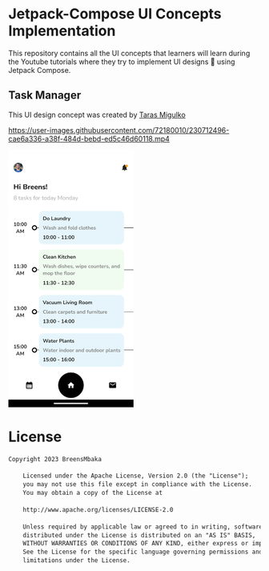 # Jetpack-Compose UI Concepts Implementation
This repository contains all the UI concepts that learners will learn during the Youtube tutorials where they try to implement UI designs 🎨 using Jetpack Compose.

## Task Manager 
This UI design concept was created by [Taras Migulko](https://dribbble.com/shots/18207094-Task-manager-app)

https://user-images.githubusercontent.com/72180010/230712496-cae6a336-a38f-484d-bebd-ed5c46d60118.mp4

<img src="images/taskmanager.png" width="250"/>

# License
```xml
Copyright 2023 BreensMbaka

    Licensed under the Apache License, Version 2.0 (the "License");
    you may not use this file except in compliance with the License.
    You may obtain a copy of the License at

    http://www.apache.org/licenses/LICENSE-2.0

    Unless required by applicable law or agreed to in writing, software
    distributed under the License is distributed on an "AS IS" BASIS,
    WITHOUT WARRANTIES OR CONDITIONS OF ANY KIND, either express or implied.
    See the License for the specific language governing permissions and
    limitations under the License.
```
